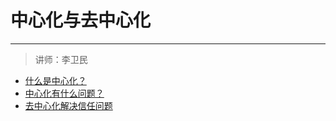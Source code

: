 # 中心化与去中心化

---

> 讲师：李卫民

* [什么是中心化？](/chapter2/什么是中心化.md)
* [中心化有什么问题？](/chapter2/中心化有什么问题.md)
* [去中心化解决信任问题](/chapter2/什么是去中心化.md)